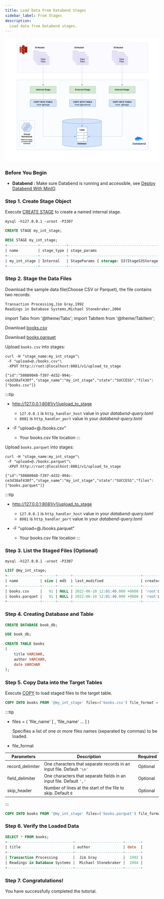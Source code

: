 ```yaml
---
title: Load Data From Databend Stages
sidebar_label: From Stages
description:
  Load data from Databend stages.
---
```


![image](../../public/img/load/load-data-from-stage.png)

### Before You Begin

* **Databend :** Make sure Databend is running and accessible, see [Deploy Databend With MinIO](../10-deploy/02-deploying-databend.md).

### Step 1. Create Stage Object

Execute [CREATE STAGE](/doc/reference/sql/ddl/stage/ddl-create-stage) to create a named internal stage.

```shell
mysql -h127.0.0.1 -uroot -P3307 
```

```sql
CREATE STAGE my_int_stage;
```

```sql
DESC STAGE my_int_stage;
+--------------+------------+-------------------------------------------------------------------------------------------------------------------------------------------------------------+-----------------------------------------------+--------------------------------------------------------------------------------------------------------------------+---------+
| name         | stage_type | stage_params                                                                                                                                                | copy_options                                  | file_format_options                                                                                                | comment |
+--------------+------------+-------------------------------------------------------------------------------------------------------------------------------------------------------------+-----------------------------------------------+--------------------------------------------------------------------------------------------------------------------+---------+
| my_int_stage | Internal   | StageParams { storage: S3(StageS3Storage { bucket: "", path: "", credentials_aws_key_id: "", credentials_aws_secret_key: "", encryption_master_key: "" }) } | CopyOptions { on_error: None, size_limit: 0 } | FileFormatOptions { format: Csv, skip_header: 0, field_delimiter: ",", record_delimiter: "\n", compression: None } |         |
+--------------+------------+-------------------------------------------------------------------------------------------------------------------------------------------------------------+-----------------------------------------------+--------------------------------------------------------------------------------------------------------------------+---------+
```

### Step 2. Stage the Data Files

Download the sample data file(Choose CSV or Parquet), the file contains two records:
```text
Transaction Processing,Jim Gray,1992
Readings in Database Systems,Michael Stonebraker,2004
```

import Tabs from '@theme/Tabs';
import TabItem from '@theme/TabItem';

<Tabs groupId="sample-data">

<TabItem value="csv" label="CSV">

Download [books.csv](https://datafuse-1253727613.cos.ap-hongkong.myqcloud.com/data/books.csv)

</TabItem>

<TabItem value="parquet" label="Parquet">

Download [books.parquet](https://datafuse-1253727613.cos.ap-hongkong.myqcloud.com/data/books.parquet)

</TabItem>

</Tabs>

<Tabs groupId="sample-data">

<TabItem value="csv" label="CSV">

Upload `books.csv` into stages:

```shell title='Request /v1/upload_to_stage' API
curl -H "stage_name:my_int_stage"\
 -F "upload=@./books.csv"\
 -XPUT http://root:@localhost:8081/v1/upload_to_stage
```

```text title='Response'
{"id":"50880048-f397-4d32-994c-ce3d38af430f","stage_name":"my_int_stage","state":"SUCCESS","files":["books.csv"]}
```

:::tip
* http://127.0.0.1:8081/v1/upload_to_stage
  * `127.0.0.1` is `http_handler_host` value in your *databend-query.toml*
  * `8081` is `http_handler_port` value in your *databend-query.toml*

* -F  \"upload=@./books.csv\"
  * Your books.csv file location
:::

</TabItem>

<TabItem value="parquet" label="Parquet">

Upload `books.parquet` into stages:

```shell title='Request /v1/upload_to_stage' API
curl -H "stage_name:my_int_stage"\
 -F "upload=@./books.parquet"\
 -XPUT http://root:@localhost:8081/v1/upload_to_stage
```

```text title='Response'
{"id":"50880048-f397-4d32-994c-ce3d38af430f","stage_name":"my_int_stage","state":"SUCCESS","files":["books.parquet"]}
```

:::tip
* http://127.0.0.1:8081/v1/upload_to_stage
  * `127.0.0.1` is `http_handler_host` value in your *databend-query.toml*
  * `8081` is `http_handler_port` value in your *databend-query.toml*

* -F  \"upload=@./books.parquet\"
  * Your books.csv file location
:::

</TabItem>

</Tabs>


### Step 3. List the Staged Files (Optional)

```shell
mysql -h127.0.0.1 -uroot -P3307 
```

```sql
LIST @my_int_stage;
+---------------+------+------+-------------------------------+--------------------+
| name          | size | md5  | last_modified                 | creator            |
+---------------+------+------+-------------------------------+--------------------+
| books.csv     |   91 | NULL | 2022-06-10 12:01:40.000 +0000 | 'root'@'127.0.0.1' |
| books.parquet |   91 | NULL | 2022-06-10 12:01:40.000 +0000 | 'root'@'127.0.0.1' |
+---------------+------+------+-------------------------------+--------------------+
```

### Step 4. Creating Database and Table

```sql
CREATE DATABASE book_db;
```

```sql
USE book_db;
```

```sql
CREATE TABLE books
(
    title VARCHAR,
    author VARCHAR,
    date VARCHAR
);
```

### Step 5. Copy Data into the Target Tables

Execute [COPY](../30-reference/30-sql/10-dml/dml-copy-into-table.md) to load staged files to the target table.

<Tabs groupId="sample-data">

<TabItem value="csv" label="CSV">

```sql
COPY INTO books FROM '@my_int_stage' files=('books.csv') file_format = (type = 'CSV' field_delimiter = ','  record_delimiter = '\n' skip_header = 0);
```

:::tip

* files = ( 'file_name' [ , 'file_name' ... ] )

  Specifies a list of one or more files names (separated by commas) to be loaded.


* file_format
 
| Parameters  | Description | Required |
| ----------- | ----------- | --- |
| record_delimiter | One characters that separate records in an input file. Default `'\n'` | Optional |
| field_delimiter | One characters that separate fields in an input file. Default `','` | Optional |
| skip_header | Number of lines at the start of the file to skip. Default `0` | Optional |
:::

</TabItem>

<TabItem value="parquet" label="Parquet">

```sql
COPY INTO books FROM '@my_int_stage' files=('books.parquet') file_format = (type = 'Parquet');
```

</TabItem>

</Tabs>


### Step 6. Verify the Loaded Data

```sql
SELECT * FROM books;
+------------------------------+----------------------+-------+
| title                        | author               | date  |
+------------------------------+----------------------+-------+
| Transaction Processing       |  Jim Gray            |  1992 |
| Readings in Database Systems |  Michael Stonebraker |  2004 |
+------------------------------+----------------------+-------+
```

### Step 7. Congratulations!

You have successfully completed the tutorial.
